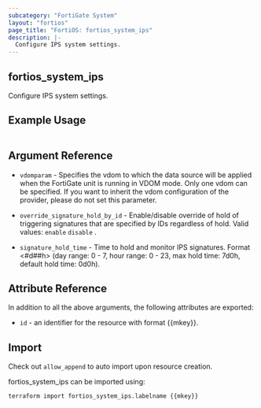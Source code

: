 ```yaml
---
subcategory: "FortiGate System"
layout: "fortios"
page_title: "FortiOS: fortios_system_ips"
description: |-
  Configure IPS system settings.
---
```


## fortios_system_ips
Configure IPS system settings.

## Example Usage

```hcl

```

## Argument Reference
* `vdomparam` - Specifies the vdom to which the data source will be applied when the FortiGate unit is running in VDOM mode. Only one vdom can be specified. If you want to inherit the vdom configuration of the provider, please do not set this parameter.

* `override_signature_hold_by_id` - Enable/disable override of hold of triggering signatures that are specified by IDs regardless of hold. Valid values: `enable` `disable` .
* `signature_hold_time` - Time to hold and monitor IPS signatures. Format <#d##h> (day range: 0 - 7, hour range: 0 - 23, max hold time: 7d0h, default hold time: 0d0h).


## Attribute Reference

In addition to all the above arguments, the following attributes are exported:
* `id` - an identifier for the resource with format {{mkey}}.

## Import

Check out `allow_append` to auto import upon resource creation.

fortios_system_ips can be imported using:
```sh
terraform import fortios_system_ips.labelname {{mkey}}
```
